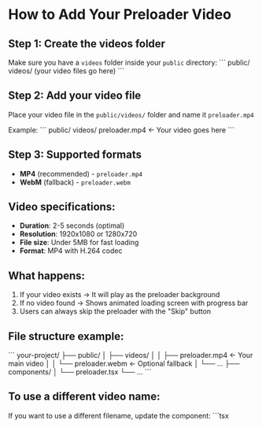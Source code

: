 # How to Add Your Preloader Video

## Step 1: Create the videos folder
Make sure you have a `videos` folder inside your `public` directory:
\`\`\`
public/
  videos/
    (your video files go here)
\`\`\`

## Step 2: Add your video file
Place your video file in the `public/videos/` folder and name it `preloader.mp4`

Example:
\`\`\`
public/
  videos/
    preloader.mp4  ← Your video goes here
\`\`\`

## Step 3: Supported formats
- **MP4** (recommended) - `preloader.mp4`
- **WebM** (fallback) - `preloader.webm`

## Video specifications:
- **Duration**: 2-5 seconds (optimal)
- **Resolution**: 1920x1080 or 1280x720
- **File size**: Under 5MB for fast loading
- **Format**: MP4 with H.264 codec

## What happens:
1. If your video exists → It will play as the preloader background
2. If no video found → Shows animated loading screen with progress bar
3. Users can always skip the preloader with the "Skip" button

## File structure example:
\`\`\`
your-project/
├── public/
│   ├── videos/
│   │   ├── preloader.mp4     ← Your main video
│   │   └── preloader.webm    ← Optional fallback
│   └── ...
├── components/
│   └── preloader.tsx
└── ...
\`\`\`

## To use a different video name:
If you want to use a different filename, update the component:
\`\`\`tsx
<Preloader
  onComplete={handlePreloaderComplete}
  videoSrc="/videos/your-video-name.mp4"
  duration={4000}
/>
